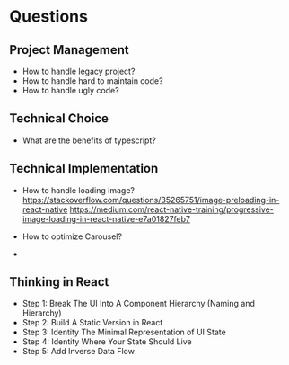 # Questions

## Project Management

- How to handle legacy project?
- How to handle hard to maintain code?
- How to handle ugly code?

## Technical Choice

- What are the benefits of typescript?

## Technical Implementation

- How to handle loading image?
https://stackoverflow.com/questions/35265751/image-preloading-in-react-native
https://medium.com/react-native-training/progressive-image-loading-in-react-native-e7a01827feb7

- How to optimize Carousel?

- 

## Thinking in React 

- Step 1: Break The UI Into A Component Hierarchy (Naming and Hierarchy)
- Step 2: Build A Static Version in React 
- Step 3: Identity The Minimal Representation of UI State
- Step 4: Identity Where Your State Should Live
- Step 5: Add Inverse Data Flow